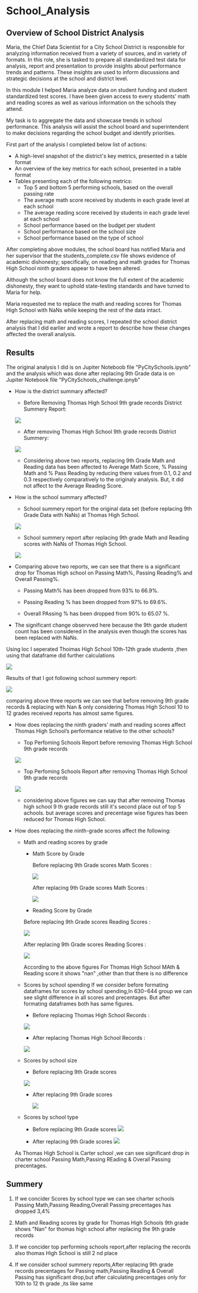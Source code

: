 # School_Analysis

## Overview of School District Analysis

Maria, the Chief Data Scientist for a City School District is responsible for analyzing information received from a variety of sources, and in variety of formats. In this role, she is tasked to prepare all standardized test data for analysis, report and presentation to provide insights about performance trends and patterns. These insights are used to inform discussions and strategic decisions at the school and district level.

In this module I helped Maria analyze data on student funding and student standardized test scores. I have been given access to every students’ math and reading scores as well as various information on the schools they attend.

My task is to aggregate the data and showcase trends in school performance. This analysis will assist the school board and superintendent to make decisions regarding the school budget and identify priorities.

First part of the analysis I completed below list of actions:
- A high-level snapshot of the district's key metrics, presented in a table format
- An overview of the key metrics for each school, presented in a table format
- Tables presenting each of the following metrics:
  - Top 5 and bottom 5 performing schools, based on the overall passing rate
  - The average math score received by students in each grade level at each school
  - The average reading score received by students in each grade level at each school
  - School performance based on the budget per student
  - School performance based on the school size 
  - School performance based on the type of school
 
After completing above modules, the school board has notified Maria and her supervisor that the students_complete.csv file shows evidence of academic dishonesty; specifically, on reading and math grades for Thomas High School ninth graders appear to have been altered. 

Although the school board does not know the full extent of the academic dishonesty, they want to uphold state-testing standards and have turned to Maria for help. 

Maria requested me to replace the math and reading scores for Thomas High School with NaNs while keeping the rest of the data intact. 

After replacing math and reading scores, I repeated the school district analysis that I did earlier and wrote a report to describe how these changes affected the overall analysis.

## Results
The original analysis I did is on Jupiter Noteboob file "PyCitySchools.ipynb" and the analysis which was done after replacing  9th Grade data is on Jupiter Notebook file "PyCitySchools_challenge.ipnyb"

- How is the district summary affected?

  - Before Removing Thomas High School 9th grade records District Summery Report:
 
   ![](Resources/District_summery.PNG)
   - After removing Thomas High School 9th grade records District Summery:
   
   ![](Resources/Repeated_District_summery.PNG)
   
   - Considering above two reports, replacing 9th Grade Math and Reading data has been affected to Average Math Score, % Passing Math and % Pass Reading by reducing there values from 0.1, 0.2 and 0.3 respectively comparatively to the originaly analysis. But, it did not affect to the Average Reading Score.    

- How is the school summary affected?

  - School summery  report for the original data set (before replacing 9th Grade Data with NaNs) at Thomas High School.
  
  ![](Resources/HighstPerSchoolsbefRepeat.PNG)
  
  -  School summery report after replacing 9th grade Math and Reading scores with NaNs of Thomas High School.
 
  ![](Resources/PerSchoolSummerybefRepeating.PNG)
  
 - Comparing above two reports, we can see that there is a significant drop  for Thomas High school on  Passing Math%, Passing Reading% and Overall Passing%.
    
   - Passing Math% has been dropped  from 93% to 66.9%.
   
   - Passing Reading % has been dropped from 97% to 69.6%.
   - Overall PAssing % has been dropped from 90% to 65.07 %.
   
 - The significant change observved here because the 9th garde student count has been considered in the analysis even though the scores has been replaced with NaNs.   
   

 Using loc I seperated Thoimas High School  10th-12th grade students ,then using that dataframe did further calculations
 
 ![](Resources/THS10to12.PNG)
 
Results of that I got   following school summery report:

 ![](Resources/Thomas%20high%20school1012.PNG)
 
 comparing above three reports we can see that before removing 9th grade records & replacing with Nan & only considering Thomas High School 10 to 12 grades received reports has almost same figures.
 

 - How does replacing the ninth graders’ math and reading scores affect Thomas High School’s performance relative to the other schools?
 
    - Top Perfoming Schools Report before removing Thomas High School 9th grade records
   
   ![](Resources/HighstPerSchoolsbefRepeat.PNG)
   
    - Top Perfoming Schools Report after removing Thomas High School 9th grade records
   
    ![](Resources/HighstPerSchoolsaftRepeat.PNG)
   
   - considering above figures we can say that after removing Thomas high school 9 th grade records still it's second place out of top 5 achools.
but average scores and precentage wise figures has been reduced for Thomas High School.

- How does replacing the ninth-grade scores affect the following:  

  - Math and reading scores by grade
  
    - Math Score by Grade
    
      Before replacing 9th Grade scores Math Scores :
      
      ![](Resources/MathScorebyGradebefore.PNG)   
     
      After replacing 9th Grade scores Math Scores :
     
      ![](Resources/mathScorebyGradeafter.PNG)
    
    - Reading Score by Grade
    
     Before replacing 9th Grade scores Reading Scores :
    
     ![](Resources/ReadingScorebyGradebefore.PNG)
    
     After replacing 9th Grade scores Reading Scores :
    
    ![](Resources/ReadingScorebyGradeafter.PNG)
    
    According to the above figures For Thomas High School MAth & Reading  score it shows "nan" ,other than that there is no difference
     
  - Scores by school spending
   If we consider before formating dataframes for scores by school spending,In $630-$644 group we can see slight difference in all scores and precentages.
   But after formating dataframes both has same figures.
   
    - Before replacing Thomas High School Records : 
    
     ![](Resources/spendingsummerybefformat.PNG)
     
    - After replacing Thomas High School Records :
    
     ![](Resources/spendingsummeryafterformat.PNG)
 
  - Scores by school size
   
    - Before replacing 9th Grade scores
   
     ![](Resources/schoolSizeSummerybef.PNG)
     
    - After replacing 9th Grade scores

      ![](Resources/schoolSizeSummeryaft.PNG)
  
  - Scores by school type
  
    - Before replacing 9th Grade scores
    ![](Resources/BefSchooltype.PNG)
    
    - After replacing 9th Grade scores
   ![](Resources/AftSchooltype.PNG)

  As Thomas High School is Carter school ,we can see significant drop in charter school Passing Math,Passing REading & Overall Passing precentages.
  
## Summery
 1) If we concider Scores by school type we can see charter schools Passing Math,Passing Reading,Overall Passing precentages has dropped 3,4%
 
 2) Math and Reading scores by grade for Thomas High Schools 9th grade shows "Nan" for thomas high school after replacing the 9th grade records
 
 3) If we concider top performing schools report,after replacing the records also thomas High School is still  2 nd place 

 4) If we consider school summery reports,After replacing 9th grade records precentages for Passing math,Passing Reading & Overall Passing has significant drop,but after calculating precentages only for 10th to 12 th grade ,its like same
